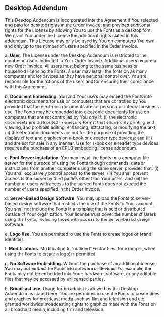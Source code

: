 ## Desktop Addendum

This Desktop Addendum is incorporated into the Agreement if You selected and paid for desktop rights in the Order Invoice, and provides additional rights for the License by allowing You to use the Fonts as a desktop font. We grant You under the License the additional rights stated in this addendum. This License may only be used by You on computers You own and only up to the number of users specified in the Order Invoice.

a\. **User**. The License under the Desktop Addendum is restricted to the number of users indicated in Your Order Invoice. Additional users require a new Order Invoice. All users must belong to the same business or household licensing the Fonts. A user may install the fonts on as many computers and/or devices as they have personal control over. You are responsible for the actions of the users and for ensuring their compliance with this Agreement.

b\. **Document Embedding**. You and Your users may embed the Fonts into electronic documents for use on computers that are controlled by You provided that the electronic documents are for personal or internal business use. The Fonts may be embedded into electronic documents for use on computers that are not controlled by You only if: (i) the electronic documents are distributed in a secure format that allows only printing and viewing, and prohibits editing, enhancing, extracting, or modifying the text; (ii) the electronic documents are not for the purpose of providing the display of text and graphics on e-book or e-reader type devices; and (iii) and are not for sale in any manner. Use for e-book or e-reader type devices requires the purchase of an EPUB embedding license addendum.

c\. **Font Server Installation**. You may install the Fonts on a computer file server for the purpose of using the Fonts through commands, data or instructions from another computer using the same server, provided that: (i) You shall exclusively control access to the server; (ii) You shall prevent access to the server by third parties other than Your users; and (iii) the number of users with access to the served Fonts does not exceed the number of users specified in the Order Invoice.

d\. **Server-Based Design Software**. You may upload the Fonts to server-based design software that restricts the use of the Fonts to Your account. You shall not include the Fonts in a template that is sold or distributed outside of Your organization. Your license must cover the number of Users using the Fonts, including those with access to the server-based design software.

e\. **Logo Use**. You are permitted to use the Fonts to create logos or brand identities.

f\. **Modifications**. Modification to “outlined” vector files (for example, when using the Fonts to create a logo) is permitted.

g\. **No Software Embedding**. Without the purchase of an additional license, You may not embed the Fonts into software or devices. For example, the Fonts may not be embedded into Your: hardware, software, or any editable files that may be accessed by unlicensed parties.

h\. **Broadcast use**. Usage for broadcast is allowed by this Desktop Addendum as stated here. You are permitted to use the Fonts to create titles and graphics for broadcast media such as film and television and are granted worldwide broadcasting rights to graphics made with the Fonts on all broadcast media, including film and television.
